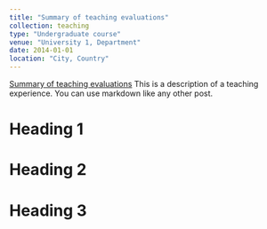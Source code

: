 ```yaml
---
title: "Summary of teaching evaluations"
collection: teaching
type: "Undergraduate course"
venue: "University 1, Department"
date: 2014-01-01
location: "City, Country"
---
```

[Summary of teaching evaluations](/files/summary_of_evaluations.pdf)
This is a description of a teaching experience. You can use markdown like any other post.

Heading 1
======

Heading 2
======

Heading 3
======